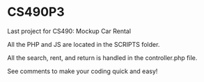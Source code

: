 # CS490P3
Last project for CS490: Mockup Car Rental

All the PHP and JS are located in the SCRIPTS folder.

All the search, rent, and return is handled in the controller.php file.

See comments to make your coding quick and easy!
